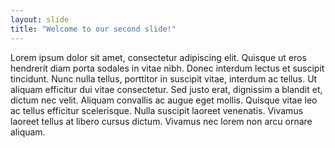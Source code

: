 ```yaml
---
layout: slide
title: "Welcome to our second slide!"
---
```

Lorem ipsum dolor sit amet, consectetur adipiscing elit. Quisque ut eros hendrerit diam porta sodales in vitae nibh. Donec interdum lectus et suscipit tincidunt. Nunc nulla tellus, porttitor in suscipit vitae, interdum ac tellus. Ut aliquam efficitur dui vitae consectetur. Sed justo erat, dignissim a blandit et, dictum nec velit. Aliquam convallis ac augue eget mollis. Quisque vitae leo ac tellus efficitur scelerisque. Nulla suscipit laoreet venenatis. Vivamus laoreet tellus at libero cursus dictum. Vivamus nec lorem non arcu ornare aliquam. 
